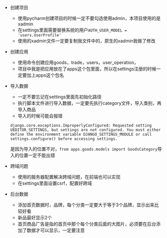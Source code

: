 

- 创建项目
    - 使用pycharm创建项目的时候一定不要勾选使用admin，本项目使用的是xadmin
    - 在settings里面需要替换系统的用户```AUTH_USER_MODEL = 'users.UserProfile'```
    - 使用的xadmin文件一定要复制我文件中的，原生的xadmin我做了修改

- 创建应用
    - 使用命令创建应用goods，trade，users，user_operation，
    - 项目中我是把应用放在了apps这个包里面，所以在settings注册的时候一定要加上apps这个包名


- 导入数据
    - 一定不要忘记在settings里面先初始化路径
    - 执行脚本文件进行导入数据，一定要先执行category文件，导入类别，再导入商品
    - 导入的时候可能会报错
    ```
    django.core.exceptions.ImproperlyConfigured: Requested setting UEDITOR_SETTINGS, but settings are not configured. You must either define the environment variable DJANGO_SETTINGS_MODULE or call settings.configure() before accessing settings.
    ```
    是因为导入的位置不对，```from apps.goods.models import GoodsCategory```导入的位置一定不能出错


- 跨域问题
    - 使用的服务器配置解决跨域问题，在前端也可以实现
    - 在settings里面设置csrf，配置好跨域


- 后台数据
    - 添加首页数据时，品牌，每个分类一定要大于等于3个品牌，显示出来比较好看
    - 新品最好显示2个
    - 首页商品广告是指的首页中那个每个分类后面的大图片，必须要在后台添加了数据才可以显示，一定要注意











